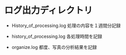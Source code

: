 # ログ出力ディレクトリ

* History_of_processing.log
 処理の内容を１週間分記録

* history_of_processing.log
 各処理時間を記録

* organize.log
 都度、写真の分析結果を記録
 